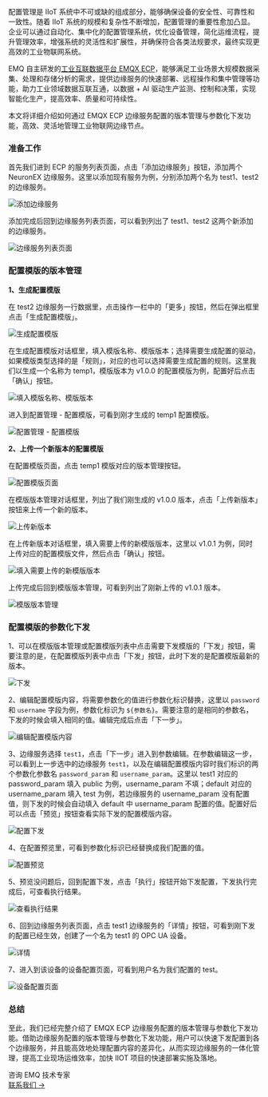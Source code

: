 配置管理是 IIoT 系统中不可或缺的组成部分，能够确保设备的安全性、可靠性和一致性。随着 IIoT 系统的规模和复杂性不断增加，配置管理的重要性愈加凸显。企业可以通过自动化、集中化的配置管理系统，优化设备管理，简化运维流程，提升管理效率，增强系统的灵活性和扩展性，并确保符合各类法规要求，最终实现更高效的工业物联网系统。

EMQ 自主研发的[工业互联数据平台 EMQX ECP](https://www.emqx.cn/products/emqx-ecp)，能够满足工业场景大规模数据采集、处理和存储分析的需求，提供边缘服务的快速部署、远程操作和集中管理等功能，助力工业领域数据互联互通，以数据 + AI 驱动生产监测、控制和决策，实现智能化生产，提高效率、质量和可持续性。

本文将详细介绍如何通过 EMQX ECP 边缘服务配置的版本管理与参数化下发功能，高效、灵活地管理工业物联网边缘节点。

### 准备工作

首先我们进到 ECP 的服务列表页面，点击「添加边缘服务」按钮，添加两个 NeuronEX 边缘服务。这里以添加现有服务为例，分别添加两个名为 test1、test2 的边缘服务。

![添加边缘服务](https://assets.emqx.com/images/3a79176b64b995a1320ce4e0e7057aa7.png)

添加完成后回到边缘服务列表页面，可以看到列出了 test1、test2 这两个新添加的边缘服务。

![边缘服务列表页面](https://assets.emqx.com/images/ee28bb896e77470ec16e68d5f41bb7b5.png)

### 配置模版的版本管理

**1、生成配置模版**

在 test2 边缘服务一行数据里，点击操作一栏中的「更多」按钮，然后在弹出框里点击「生成配置模版」。

![生成配置模版](https://assets.emqx.com/images/f86966a6464459927ed81bb5d5b10fee.png)

在生成配置模版对话框里，填入模版名称、模版版本；选择需要生成配置的驱动，如果模版类型选择的是「规则」，对应的也可以选择需要生成配置的规则。这里我们以生成一个名称为 temp1，模版版本为 v1.0.0 的配置模版为例，配置好后点击「确认」按钮。

![填入模版名称、模版版本](https://assets.emqx.com/images/3f6d30d97f1945d683f7ce0465032516.png)

进入到配置管理 - 配置模版，可看到刚才生成的 temp1 配置模版。

![配置管理 - 配置模版](https://assets.emqx.com/images/33ba3e1d8f40cede23e1b2d76f377b61.png)

**2、上传一个新版本的配置模版**

在配置模版页面，点击 temp1 模版对应的版本管理按钮。

![配置模版页面](https://assets.emqx.com/images/599155dffb2eea675455ad8ea3a36df1.png)

在模版版本管理对话框里，列出了我们刚生成的 v1.0.0 版本，点击「上传新版本」按钮来上传一个新的版本。

![上传新版本](https://assets.emqx.com/images/187bdfc0da3fdbca4db89ae3b6da0a76.png)

在上传新版本对话框里，填入需要上传的新模版版本，这里以 v1.0.1 为例，同时上传对应的配置模版文件，然后点击「确认」按钮。

![填入需要上传的新模版版本](https://assets.emqx.com/images/e7cccc2c6fafff694f0e74a1b360d51d.png)

上传完成后回到模版版本管理，可看到列出了刚新上传的 v1.0.1 版本。

![模版版本管理](https://assets.emqx.com/images/3a267f420b6309d84d59322b83d42c93.png)

### 配置模版的参数化下发

1、可以在模版版本管理或配置模版列表中点击需要下发模版的「下发」按钮，需要注意的是，在配置模版列表中点击「下发」按钮，此时下发的是配置模版最新的版本。

![下发](https://assets.emqx.com/images/51fc6a04718e86f2219221b369a1950d.png)

2、编辑配置模版内容，将需要参数化的值进行参数化标识替换，这里以 `password` 和 `username` 字段为例，参数化标识为 `${参数名}`。需要注意的是相同的参数名，下发的时候会填入相同的值。编辑完成后点击「下一步」。

![编辑配置模版内容](https://assets.emqx.com/images/6f592af5d863d5f970b85fc78f801079.png)

3、边缘服务选择 `test1`，点击「下一步」进入到参数编辑。在参数编辑这一步，可以看到上一步选中的边缘服务 `test1`，以及在编辑配置模版内容时我们标识的两个参数化参数名 `password_param` 和 `username_param`。这里以 test1 对应的 password_param 填入 public 为例，username_param 不填；default 对应的 username_param 填入 test 为例，若边缘服务的 username_param 没有配置值，则下发的时候会自动填入 default 中 username_param 配置的值。配置好后可以点击「预览」按钮查看实际下发的配置模版内容。

![配置下发](https://assets.emqx.com/images/0f5a3bdff801f3322e6f9f87bad8e4d4.png)

4、在配置预览里，可看到参数化标识已经替换成我们配置的值。

![配置预览](https://assets.emqx.com/images/fcafff9441e8ba524a42031ee86fac55.png)

5、预览没问题后，回到配置下发，点击「执行」按钮开始下发配置，下发执行完成后，可查看执行结果。

![查看执行结果](https://assets.emqx.com/images/22a4fb2e7308617959a1e0f825947c7d.png)

6、回到边缘服务列表页面，点击 test1 边缘服务的「详情」按钮，可看到刚下发的配置已经生效，创建了一个名为 test1 的 OPC UA 设备。

![详情](https://assets.emqx.com/images/8588cc96bf221a43c13a23a7715c2267.png)

7、进入到该设备的设备配置页面，可看到用户名为我们配置的 test。

![设备配置页面](https://assets.emqx.com/images/e0a2b66b99f0315dbd4487f159d8660a.png)

### 总结

至此，我们已经完整介绍了 EMQX ECP 边缘服务配置的版本管理与参数化下发功能。借助边缘服务配置的版本管理与参数化下发功能，用户可以快速下发配置到各个边缘服务，并且能高效地处理配置内容的差异化，从而实现边缘服务的一体化管理，提高工业现场运维效率，加快 IIOT 项目的快速部署实施及落地。



<section class="promotion">
    <div>
        咨询 EMQ 技术专家
    </div>
    <a href="https://www.emqx.com/zh/contact?product=solutions" class="button is-gradient">联系我们 →</a>
</section>
